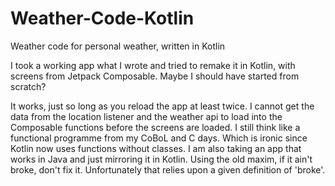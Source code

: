 # Weather-Code-Kotlin
Weather code for personal weather, written in Kotlin

I took a working app what I wrote and tried to remake it in Kotlin, with screens from Jetpack Composable. Maybe I should have started from scratch?

It works, just so long as you reload the app at least twice. I cannot get the data from the location listener and
the weather api to load into the Composable functions before the screens are loaded. I still think like a functional programme from my
CoBoL and C days. Which is ironic since Kotlin now uses functions without classes. I am also taking an app that works in Java and just
mirroring it in Kotlin. Using the old maxim, if it ain't broke, don't fix it. Unfortunately that relies upon a given definition of 'broke'.


